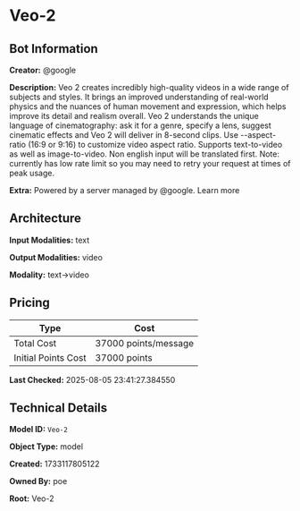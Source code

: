 # Veo-2

## Bot Information

**Creator:** @google

**Description:** Veo 2 creates incredibly high-quality videos in a wide range of subjects and styles. It brings an improved understanding of real-world physics and the nuances of human movement and expression, which helps improve its detail and realism overall. Veo 2 understands the unique language of cinematography: ask it for a genre, specify a lens, suggest cinematic effects and Veo 2 will deliver in 8-second clips. Use --aspect-ratio (16:9 or 9:16) to customize video aspect ratio. Supports text-to-video as well as image-to-video. Non english input will be translated first. Note: currently has low rate limit so you may need to retry your request at times of peak usage.

**Extra:** Powered by a server managed by @google. Learn more


## Architecture

**Input Modalities:** text

**Output Modalities:** video

**Modality:** text->video


## Pricing

| Type | Cost |
|------|------|
| Total Cost | 37000 points/message |
| Initial Points Cost | 37000 points |

**Last Checked:** 2025-08-05 23:41:27.384550


## Technical Details

**Model ID:** `Veo-2`

**Object Type:** model

**Created:** 1733117805122

**Owned By:** poe

**Root:** Veo-2
